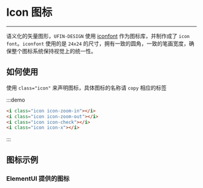 # Icon 图标

---

语义化的矢量图形，`UFIN-DESIGN` 使用 [iconfont](https://www.iconfont.cn/) 作为图标库，并制作成了 `icon font`。`iconfont` 使用的是 `24x24` 的尺寸，拥有一致的圆角，一致的笔画宽度，确保整个图标系统保持视觉上的统一性。

## 如何使用

使用 `class="icon"` 来声明图标，具体图标的名称请 `copy` 相应的标签

:::demo

```html
<i class="icon icon-zoom-in"></i>
<i class="icon icon-zoom-out"></i>
<i class="icon icon-check"></i>
<i class="icon icon-x"></i>
```

:::

## 图标示例

### ElementUI 提供的图标


<icon-list></icon-list>

<style lang="scss" scoped>
.icon {
  font-size: 20px;
  margin-right: 10px;
}
</style>
